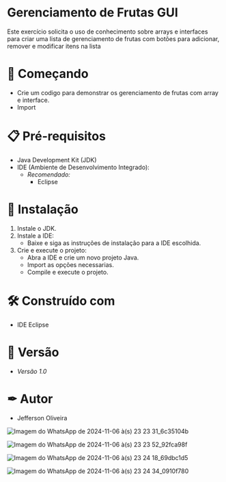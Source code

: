 # Gerenciamento de Frutas GUI

Este exercício solicita o uso de conhecimento sobre arrays e interfaces para criar uma lista de gerenciamento de frutas com botões para adicionar, remover e modificar itens na lista

# 🚀 Começando

- Crie um codigo para demonstrar os gerenciamento de frutas com array e interface.
- Import 

# 📋 Pré-requisitos

- Java Development Kit (JDK)
- IDE (Ambiente de Desenvolvimento Integrado):
  - *Recomendado:*
    - Eclipse

# 🔧 Instalação

1. Instale o JDK.
2. Instale a IDE:
   - Baixe e siga as instruções de instalação para a IDE escolhida.
3. Crie e execute o projeto:
   - Abra a IDE e crie um novo projeto Java.
   - Import as opções necessarias.
   - Compile e execute o projeto.

# 🛠 Construído com 

- IDE Eclipse

# 📌 Versão

- *Versão 1.0*

# ✒ Autor

- Jefferson Oliveira


![Imagem do WhatsApp de 2024-11-06 à(s) 23 23 31_6c35104b](https://github.com/user-attachments/assets/49f63616-43cb-4401-9ece-46d8a9ea9546)

![Imagem do WhatsApp de 2024-11-06 à(s) 23 23 52_92fca98f](https://github.com/user-attachments/assets/23461f25-242b-496c-a857-5e6228b42c14)

![Imagem do WhatsApp de 2024-11-06 à(s) 23 24 18_69dbc1d5](https://github.com/user-attachments/assets/b07b05df-0d9c-41db-8597-04b4d1d0a2b9)

![Imagem do WhatsApp de 2024-11-06 à(s) 23 24 34_0910f780](https://github.com/user-attachments/assets/5b2f52e3-7ac5-46d9-8852-4789583b1b98)





